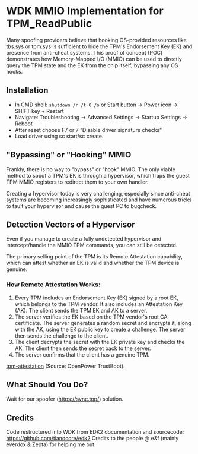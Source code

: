# WDK MMIO Implementation for TPM_ReadPublic

Many spoofing providers believe that hooking OS-provided resources like tbs.sys or tpm.sys is sufficient to hide the TPM's Endorsement Key (EK) and presence from anti-cheat systems. This proof of concept (POC) demonstrates how Memory-Mapped I/O (MMIO) can be used to directly query the TPM state and the EK from the chip itself, bypassing any OS hooks.

## Installation

- In CMD shell: ``shutdown /r /t 0 /o`` or Start button -> Power icon -> SHIFT key + Restart
- Navigate: Troubleshooting -> Advanced Settings -> Startup Settings -> Reboot 
- After reset choose F7 or 7 “Disable driver signature checks”
- Load driver using sc start/sc create.

## "Bypassing" or "Hooking" MMIO

Frankly, there is no way to "bypass" or "hook" MMIO. The only viable method to spoof a TPM's EK is through a hypervisor, which traps the guest TPM MMIO registers to redirect them to your own handler.

Creating a hypervisor today is very challenging, especially since anti-cheat systems are becoming increasingly sophisticated and have numerous tricks to fault your hypervisor and cause the guest PC to bugcheck.

## Detection Vectors of a Hypervisor

Even if you manage to create a fully undetected hypervisor and intercept/handle the MMIO TPM commands, you can still be detected.

The primary selling point of the TPM is its Remote Attestation capability, which can attest whether an EK is valid and whether the TPM device is genuine.

### How Remote Attestation Works:

1. Every TPM includes an Endorsement Key (EK) signed by a root EK, which belongs to the TPM vendor. It also includes an Attestation Key (AK). The client sends the TPM EK and AK to a server.
2. The server verifies the EK based on the TPM vendor's root CA certificate. The server generates a random secret and encrypts it, along with the AK, using the EK public key to create a challenge. The server then sends the challenge to the client.
3. The client decrypts the secret with the EK private key and checks the AK. The client then sends the secret back to the server.
4. The server confirms that the client has a genuine TPM.
   
[tpm-attestation](https://github.com/SyncUD/tpm-mmio/assets/109126667/36307325-f330-4e1a-bfe0-4d92acbad789) 
(Source: OpenPower TrustBoot).

## What Should You Do?

Wait for our spoofer (https://sync.top/) solution.

## Credits

Code restructured into WDK from EDK2 documentation and sourcecode: https://github.com/tianocore/edk2
Credits to the people @ e&f (mainly everdox & Zepta) for helping me out.

